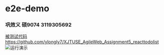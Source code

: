 # e2e-demo
### 巩效义 硕9074 3119305692
[被测试代码https://github.com/ylongly7/XJTUSE_AgileWeb_Assignment5_reacttodolist](https://github.com/ylongly7/XJTUSE_AgileWeb_Assignment5_reacttodolist)
![运行演示](https://upload-images.jianshu.io/upload_images/4822696-63266bd53d8d7c37.png?imageMogr2/auto-orient/strip%7CimageView2/2/w/1240)
